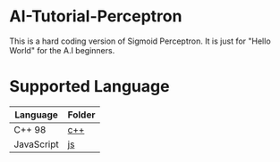 # AI-Tutorial-Perceptron

This is a hard coding version of Sigmoid Perceptron. It is just for "Hello World" for the A.I beginners.

# Supported Language

| Language | Folder |
|---|---|
| C++ 98 |[c++](./c++)|
| JavaScript |[js](./js)|


